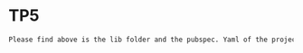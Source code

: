 # TP5
```sh
Please find above is the lib folder and the pubspec. Yaml of the project for TP5 task1
```
